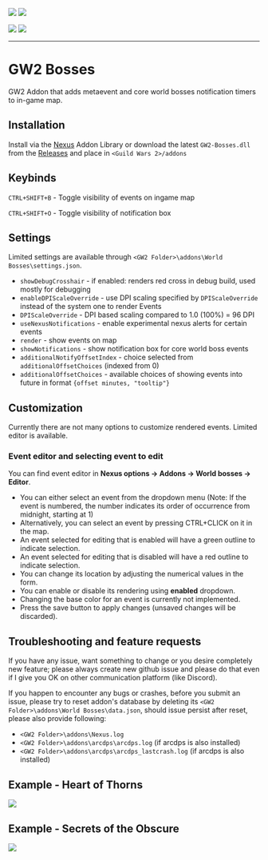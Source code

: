 [![](https://discordapp.com/api/guilds/410828272679518241/widget.png?style=banner2)](https://discord.gg/Mvk7W7gjE4)
[![](https://discordapp.com/api/guilds/372890476082364427/widget.png?style=banner2)](https://discord.gg/hardstuck)

![](https://img.shields.io/github/downloads/Sognus/GW2-Bosses/total?style=for-the-badge&labelColor=%23131519&color=%230F79AA)
![](https://img.shields.io/github/v/release/Sognus/GW2-Bosses?style=for-the-badge&labelColor=%23131519&color=%230F79AA)

---

# GW2 Bosses

GW2 Addon that adds metaevent and core world bosses notification timers to in-game map. 

## Installation
Install via the [Nexus](https://raidcore.gg/Nexus) Addon Library or download the latest `GW2-Bosses.dll` from the [Releases](https://github.com/Sognus/GW2-Bosses/releases) and place in `<Guild Wars 2>/addons`

## Keybinds
`CTRL+SHIFT+B` - Toggle visibility of events on ingame map

`CTRL+SHIFT+O` - Toggle visibility of notification box

## Settings

Limited settings are available through `<GW2 Folder>\addons\World Bosses\settings.json`.

- `showDebugCrosshair` - if enabled: renders red cross in debug build, used mostly for debugging
- `enableDPIScaleOverride` - use DPI scaling specified by `DPIScaleOverride` instead of the system one to render Events
- `DPIScaleOverride` - DPI based scaling compared to 1.0 (100%) = 96 DPI
- `useNexusNotifications` - enable experimental nexus alerts for certain events
- `render` - show events on map
- `showNotifications` - show notification box for core world boss events  
- `additionalNotifyOffsetIndex` - choice selected from `additionalOffsetChoices` (indexed from 0)
- `additionalOffsetChoices` -  available choices of showing events into future in format `{offset minutes, "tooltip"}`

## Customization

Currently there are not many options to customize rendered events. Limited editor is available.

### Event editor and selecting event to edit

You can find event editor in **Nexus options -> Addons -> World bosses -> Editor**. 

- You can either select an event from the dropdown menu (Note: If the event is numbered, the number indicates its order of occurrence from midnight, starting at 1)
- Alternatively, you can select an event by pressing CTRL+CLICK on it in the map.
- An event selected for editing that is enabled will have a green outline to indicate selection.
- An event selected for editing that is disabled will have a red outline to indicate selection.
- You can change its location by adjusting the numerical values in the form.
- You can enable or disable its rendering using **enabled** dropdown.
- Changing the base color for an event is currently not implemented.
- Press the save button to apply changes (unsaved changes will be discarded).


## Troubleshooting and feature requests

If you have any issue, want something to change or you desire completely new feature; please always create new github issue and please do that even if I give you OK on other communication platform (like Discord). 

If you happen to encounter any bugs or crashes, before you submit an issue, please try to reset addon's database by deleting its `<GW2 Folder>\addons\World Bosses\data.json`,
should issue persist after reset, please also provide following:
- `<GW2 Folder>\addons\Nexus.log`
- `<GW2 Folder>\addons\arcdps\arcdps.log` (if arcdps is also installed)
- `<GW2 Folder>\addons\arcdps\arcdps_lastcrash.log` (if arcdps is also installed)

## Example - Heart of Thorns
![](https://i.imgur.com/JMjTHhX.png)

## Example - Secrets of the Obscure
![](https://i.imgur.com/3nGfwVY.png)